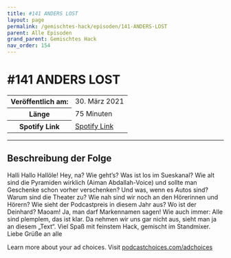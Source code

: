 ```yaml
---
title: #141 ANDERS LOST
layout: page
permalink: /gemischtes-hack/episoden/141-ANDERS-LOST
parent: Alle Episoden
grand_parent: Gemischtes Hack
nav_order: 154
---
```


# #141 ANDERS LOST
<table class="resp-table dcf-table dcf-table-responsive dcf-table-bordered dcf-table-striped dcf-w-100%">
                    <tbody>
                        <tr>
                            <th scope="row">Veröffentlich am:</th>
                            <td data-label="Veröffentlich am:">30. März 2021</td>
                        </tr>
                        <tr>
                            <th scope="row">Länge </th>
                            <td data-label="Länge ">75 Minuten</td>
                        </tr><tr>
                                <th scope="row">Spotify Link</th>
                                <td data-label="Spotify Link"><a href="https://open.spotify.com/episode/6VDVkHnX7IzI5epOGznm9j">Spotify Link</a></td>
                            </tr></tbody>
                </table>

***

## Beschreibung der Folge

<div>
<p>Halli Hallo Hallöle! Hey, na? Wie geht’s? Was ist los im Sueskanal? Wie alt sind die Pyramiden wirklich (Aiman Abdallah-Voice) und sollte man Geschenke schon vorher verschenken? Und was, wenn es Autos sind? Warum sind die Theater zu? Wie nah sind wir noch an den Hörerinnen und Hörern? Wie sieht der Podcastpreis in diesem Jahr aus? Wo ist der Deinhard? Maoam! Ja, man darf Markennamen sagen! Wie auch immer: Alle sind plemplem, das ist klar. Da nehmen wir uns gar nicht aus, sieht man ja an diesem „Text“. Viel Spaß mit feinstem Hack, gemischt im Standmixer. Liebe Grüße an alle</p><p> </p><p>Learn more about your ad choices. Visit <a href="https://podcastchoices.com/adchoices">podcastchoices.com/adchoices</a></p>  
</div>

